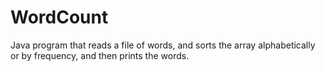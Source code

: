 # WordCount
Java program that reads a file of words, and sorts the array alphabetically or by frequency, and then prints the words.
